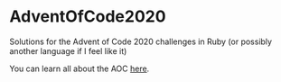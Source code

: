 # AdventOfCode2020
Solutions for the Advent of Code 2020 challenges in Ruby (or possibly another language if I feel like it)

You can learn all about the AOC [here](https://adventofcode.com).
